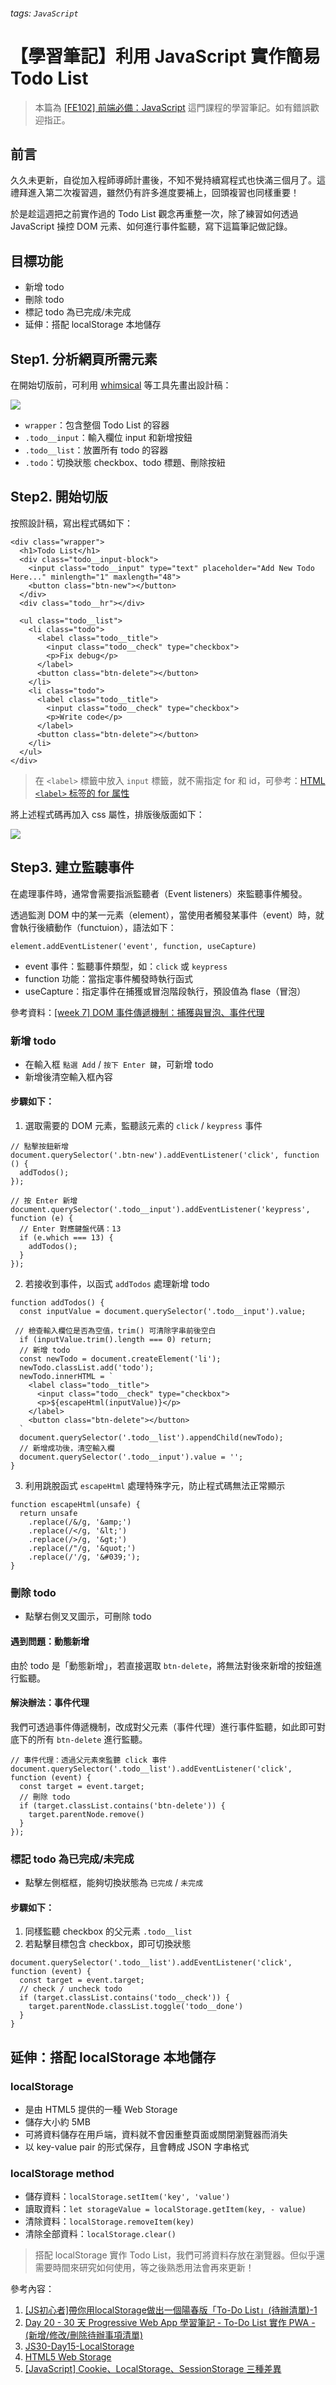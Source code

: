 ###### tags: `JavaScript` 
# 【學習筆記】利用 JavaScript 實作簡易 Todo List

> 本篇為 [[FE102] 前端必備：JavaScript](https://lidemy.com/p/fe102-javascript) 這門課程的學習筆記。如有錯誤歡迎指正。

## 前言

久久未更新，自從加入程師導師計畫後，不知不覺持續寫程式也快滿三個月了。這禮拜進入第二次複習週，雖然仍有許多進度要補上，回頭複習也同樣重要！

於是趁這週把之前實作過的 Todo List 觀念再重整一次，除了練習如何透過 JavaScript 操控 DOM 元素、如何進行事件監聽，寫下這篇筆記做記錄。

## 目標功能

- 新增 todo
- 刪除 todo
- 標記 todo 為已完成/未完成
- 延伸：搭配 localStorage 本地儲存

## Step1. 分析網頁所需元素

在開始切版前，可利用 [whimsical](https://whimsical.com/a) 等工具先畫出設計稿：

![](https://i.imgur.com/lKFBsU5.png)

- `wrapper`：包含整個 Todo List 的容器
- `.todo__input`：輸入欄位 input 和新增按鈕
- `.todo__list`：放置所有 todo 的容器
- `.todo`：切換狀態 checkbox、todo 標題、刪除按紐

## Step2. 開始切版

按照設計稿，寫出程式碼如下：

```htmlmixed=
<div class="wrapper">
  <h1>Todo List</h1>
  <div class="todo__input-block">
    <input class="todo__input" type="text" placeholder="Add New Todo Here..." minlength="1" maxlength="48">
    <button class="btn-new"></button>
  </div>
  <div class="todo__hr"></div>

  <ul class="todo__list">
    <li class="todo">
      <label class="todo__title">
        <input class="todo__check" type="checkbox">
        <p>Fix debug</p>
      </label>
      <button class="btn-delete"></button>
    </li>
    <li class="todo">
      <label class="todo__title">
        <input class="todo__check" type="checkbox">
        <p>Write code</p>
      </label>
      <button class="btn-delete"></button>
    </li>
  </ul>
</div>
```

> 在 `<label>` 標籤中放入 `input` 標籤，就不需指定 for 和 id，可參考：[HTML `<label>` 标签的 for 属性](https://www.w3school.com.cn/tags/att_label_for.asp)

將上述程式碼再加入 css 屬性，排版後版面如下：

![](https://i.imgur.com/LM6u1e2.png)

## Step3. 建立監聽事件

在處理事件時，通常會需要指派監聽者（Event listeners）來監聽事件觸發。

透過監測 DOM 中的某一元素（element），當使用者觸發某事件（event）時，就會執行後續動作（functuion），語法如下：

```javascript=
element.addEventListener('event', function, useCapture)
```

- event 事件：監聽事件類型，如：`click` 或 `keypress`
- function 功能：當指定事件觸發時執行函式
- useCapture：指定事件在捕獲或冒泡階段執行，預設值為 flase（冒泡）

參考資料：[[week 7] DOM 事件傳遞機制：捕獲與冒泡、事件代理](https://github.com/heidiliu2020/This-is-Codediary/blob/master/week7_%E6%8D%95%E7%8D%B2%E8%88%87%E5%86%92%E6%B3%A1%E3%80%81%E4%BA%8B%E4%BB%B6%E4%BB%A3%E7%90%86.md)

### 新增 todo

- 在輸入框 `點選 Add` / `按下 Enter 鍵`，可新增 todo
- 新增後清空輸入框內容

#### 步驟如下：

1. 選取需要的 DOM 元素，監聽該元素的 `click` / `keypress` 事件

```javascript=
// 點擊按鈕新增
document.querySelector('.btn-new').addEventListener('click', function () {
  addTodos();
});

// 按 Enter 新增
document.querySelector('.todo__input').addEventListener('keypress', function (e) {
  // Enter 對應鍵盤代碼：13
  if (e.which === 13) {
    addTodos();
  }
});
```

2. 若接收到事件，以函式 `addTodos` 處理新增 todo

```javascript=
function addTodos() {
  const inputValue = document.querySelector('.todo__input').value;
  
 // 檢查輸入欄位是否為空值，trim() 可清除字串前後空白
  if (inputValue.trim().length === 0) return;
  // 新增 todo
  const newTodo = document.createElement('li');
  newTodo.classList.add('todo');
  newTodo.innerHTML = `
    <label class="todo__title">
      <input class="todo__check" type="checkbox">
      <p>${escapeHtml(inputValue)}</p>
    </label>
    <button class="btn-delete"></button>
  `
  document.querySelector('.todo__list').appendChild(newTodo);
  // 新增成功後，清空輸入欄
  document.querySelector('.todo__input').value = '';
}
```

3. 利用跳脫函式 `escapeHtml` 處理特殊字元，防止程式碼無法正常顯示

```javascript=
function escapeHtml(unsafe) {
  return unsafe
    .replace(/&/g, '&amp;')
    .replace(/</g, '&lt;')
    .replace(/>/g, '&gt;')
    .replace(/"/g, '&quot;')
    .replace(/'/g, '&#039;');
}
```

### 刪除 todo

- 點擊右側叉叉圖示，可刪除 todo

#### 遇到問題：動態新增

由於 todo 是「動態新增」，若直接選取 `btn-delete`，將無法對後來新增的按鈕進行監聽。

#### 解決辦法：事件代理

我們可透過事件傳遞機制，改成對父元素（事件代理）進行事件監聽，如此即可對底下的所有 `btn-delete` 進行監聽。

```javascript=
// 事件代理：透過父元素來監聽 click 事件
document.querySelector('.todo__list').addEventListener('click', function (event) {
  const target = event.target;
  // 刪除 todo
  if (target.classList.contains('btn-delete')) {
    target.parentNode.remove()
  }
});
```

### 標記 todo 為已完成/未完成

- 點擊左側框框，能夠切換狀態為 `已完成` / `未完成` 

#### 步驟如下：

1. 同樣監聽 checkbox 的父元素 `.todo__list`
2. 若點擊目標包含 checkbox，即可切換狀態

```javascript=
document.querySelector('.todo__list').addEventListener('click', function (event) {
  const target = event.target;
  // check / uncheck todo
  if (target.classList.contains('todo__check')) {
    target.parentNode.classList.toggle('todo__done')
  }
}
```

## 延伸：搭配 localStorage 本地儲存

### localStorage

- 是由 HTML5 提供的一種 Web Storage
- 儲存大小約 5MB
- 可將資料儲存在用戶端，資料就不會因重整頁面或關閉瀏覽器而消失
- 以 key-value pair 的形式保存，且會轉成 JSON 字串格式

### localStorage method

- 儲存資料：`localStorage.setItem('key', 'value')`
- 讀取資料：`let storageValue = localStorage.getItem(key, - value)`
- 清除資料：`localStorage.removeItem(key)`
- 清除全部資料：`localStorage.clear()`

> 搭配 localStorage 實作 Todo List，我們可將資料存放在瀏覽器。但似乎還需要時間來研究如何使用，等之後熟悉用法會再來更新！

參考內容：
1. [[JS初心者]帶你用localStorage做出一個陽春版「To-Do List」(待辦清單)-1](https://medium.com/coding-girl-life/js%E5%88%9D%E5%BF%83%E8%80%85-%E5%B8%B6%E4%BD%A0%E7%94%A8localstorage%E5%81%9A%E5%87%BA%E4%B8%80%E5%80%8B%E9%99%BD%E6%98%A5%E7%89%88-to-do-list-%E5%BE%85%E8%BE%A6%E6%B8%85%E5%96%AE-1-8342dc1ea7d0)
2. [Day 20 - 30 天 Progressive Web App 學習筆記 - To-Do List 實作 PWA - (新增/修改/刪除待辦事項清單)](https://ithelp.ithome.com.tw/articles/10188458)
3. [JS30-Day15-LocalStorage](https://ithelp.ithome.com.tw/articles/10195522)
4. [HTML5 Web Storage](https://www.huanlintalk.com/2012/06/html5-web-storage.html)
5. [[JavaScript] Cookie、LocalStorage、SessionStorage 三種差異](https://medium.com/@jscinin/javascript-cookie-localstorage-sessionstorage-%E4%B8%89%E7%A8%AE%E5%B7%AE%E7%95%B0-fe7f38260439)
